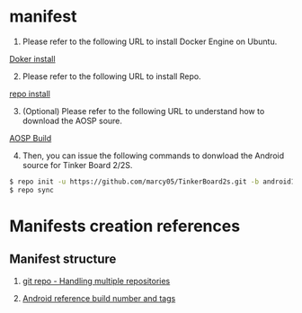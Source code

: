 # manifest

1. Please refer to the following URL to install Docker Engine on Ubuntu.

[Doker install](https://docs.docker.com/engine/install/ubuntu/)

2. Please refer to the following URL to install Repo. 

[repo install](https://source.android.com/setup/develop#installing-repo)

3. (Optional) Please refer to the following URL to understand how to download the AOSP soure.

[AOSP Build](https://source.android.com/setup/build/downloading)

4. Then, you can issue the following commands to donwload the Android source for Tinker Board 2/2S.

```bash
$ repo init -u https://github.com/marcy05/TinkerBoard2s.git -b android14-rk3399 -m tinker_board_2-android14-0.0.1.xml
$ repo sync
```

# Manifests creation references

## Manifest structure

1. [git repo - Handling multiple repositories](https://git-repo.info/en/docs/multi-repos/overview/)

2. [Android reference build number and tags](https://source.android.com/docs/setup/reference/build-numbers)


